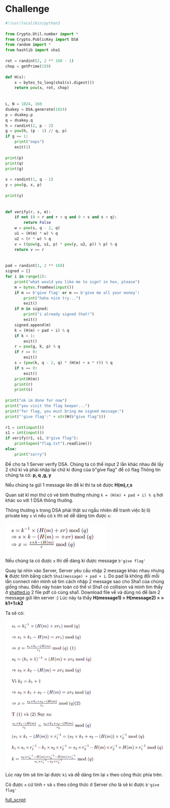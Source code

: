 # Challenge
```py
#!/usr/local/bin/python3

from Crypto.Util.number import *
from Crypto.PublicKey import DSA
from random import *
from hashlib import sha1

rot = randint(2, 2 ** 160 - 1)
chop = getPrime(159)

def H(s):
    x = bytes_to_long(sha1(s).digest())
    return pow(x, rot, chop)


L, N = 1024, 160
dsakey = DSA.generate(1024)
p = dsakey.p
q = dsakey.q
h = randint(2, p - 2)
g = pow(h, (p - 1) // q, p)
if g == 1:
    print("oops")
    exit(1)

print(p)
print(q)
print(g)

x = randint(1, q - 1)
y = pow(g, x, p)

print(y)


def verify(r, s, m):
    if not (0 < r and r < q and 0 < s and s < q):
        return False
    w = pow(s, q - 2, q)
    u1 = (H(m) * w) % q
    u2 = (r * w) % q
    v = ((pow(g, u1, p) * pow(y, u2, p)) % p) % q
    return v == r


pad = randint(1, 2 ** 160)
signed = []
for i in range(2):
    print("what would you like me to sign? in hex, please")
    m = bytes.fromhex(input())
    if m == b'give flag' or m == b'give me all your money':
        print("haha nice try...")
        exit()
    if m in signed:
        print("i already signed that!")
        exit()
    signed.append(m)
    k = (H(m) + pad + i) % q
    if k < 1:
        exit()
    r = pow(g, k, p) % q
    if r == 0:
        exit()
    s = (pow(k, q - 2, q) * (H(m) + x * r)) % q
    if s == 0:
        exit()
    print(H(m))
    print(r)
    print(s)

print("ok im done for now")
print("you visit the flag keeper...")
print("for flag, you must bring me signed message:")
print("'give flag':" + str(H(b"give flag")))

r1 = int(input())
s1 = int(input())
if verify(r1, s1, b"give flag"):
    print(open("flag.txt").readline())
else:
    print("sorry")
```
Đề cho ta 1 Server verify DSA. Chúng ta có thể input 2 lần khác nhau đẻ lấy 2 chữ kí và phải nhập lại chữ kí đúng của b"give flag" để có flag
Thông tin chúng ta có:  **p, q ,g, y**

Nếu chúng ta gửi 1 message lên để kí thì ta sẽ được **H(m),r,s**

Quan sát kĩ mọi thứ có vẻ bình thường  nhưng ```k = (H(m) + pad + i) % q```  hơi khác so với 1 DSA thông thường.

Thông thường ```k``` trong DSA phải thật sư ngẫu nhiên để tranh việc bị lộ private key ```x``` vì nếu có ```k``` thì sẽ dễ dàng tim được ```x```:

![](https://github.com/lttn1204/CTF/blob/main/2021/redpwnCTF/Kepper_of_the_flag/image1.png)

Nếu chúng ta có được ```x``` thì dễ dàng kí được message ```b'give flag'```

Quay lại nhìn vào Server, Server yêu cầu nhập 2 message khác nhau nhưng **k** được tính bằng cách ```Sha1(message) + pad + i```. Do pad là không đổi mỗi lần connect nên mình sẽ tìm cách nhập 2 message sao cho Sha1 của chúng giống nhau. Điều này hoàn toàn có thể vì Sha1 có collision và mình tìm thấy ở [shatted.io](https://shattered.io/) 2 file pdf có cùng sha1. Download file về và dùng nó để làm 2 message gửi lên server :)
Lúc này ta thấy **H(message1) = H(message2) = > k1+1=k2**

Ta sẽ có: 

![](https://github.com/lttn1204/CTF/blob/main/2021/redpwnCTF/Kepper_of_the_flag/image2.png)

Lúc này tìm sẽ tìm lại được ```k1``` và dễ dàng tim lại ```x``` theo công thức phía trên.

Có được ```x``` cứ tính ```r``` và ```s``` theo công thức ở Server cho là sẽ kí được ```b'give flag'``` 

[full_script](https://github.com/lttn1204/CTF/blob/main/2021/redpwnCTF/Kepper_of_the_flag/solve.py)
